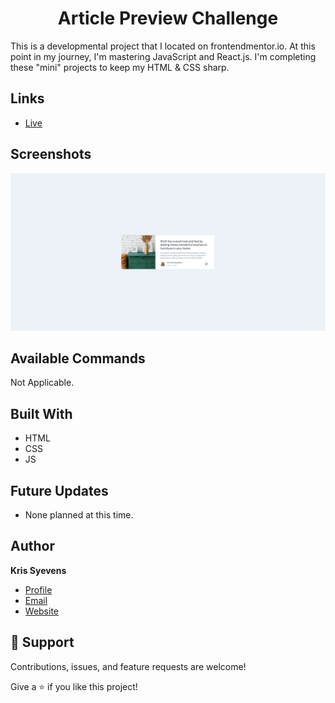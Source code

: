 <h1 align="center">Article Preview Challenge</h1>

<p>
  This is a developmental project that I located on frontendmentor.io. At this point in my journey, I'm mastering JavaScript and React.js. I'm completing these "mini" projects to keep my HTML & CSS sharp.
 </p>

## Links

- [Live](https://kris-syevens.github.io/Front-End-Mentor-Challenges/Article-Preview-Challenge)



## Screenshots

![Home Page](images/Preview.png)



## Available Commands

Not Applicable.

## Built With

- HTML
- CSS
- JS

## Future Updates

- None planned at this time.

## Author

**Kris Syevens**

- [Profile](https://github.com/Kris-Syevens "Kris Syevens")
- [Email](mailto:kris@syevens.com?subject=Hi "Hi!")
- [Website](http://syevens.com "Welcome")

## 🤝 Support

Contributions, issues, and feature requests are welcome!

Give a ⭐️ if you like this project!
